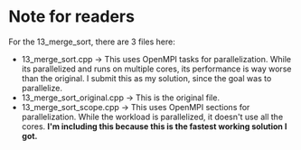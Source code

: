 # Note for readers

For the 13_merge_sort, there are 3 files here:
- 13_merge_sort.cpp -> This uses OpenMPI tasks for parallelization. While its parallelized and runs on multiple cores, its performance is way worse than the original. I submit this as my solution, since the goal was to parallelize.
- 13_merge_sort_original.cpp -> This is the original file.
- 13_merge_sort_scope.cpp -> This uses OpenMPI sections for parallelization. While the workload is parallelized, it doesn't use all the cores. **I'm including this because this is the fastest working solution I got.**
